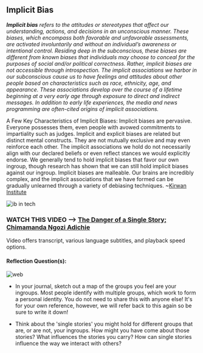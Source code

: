 ## Implicit Bias

*__Implicit bias__ refers to the attitudes or stereotypes that affect our understanding, actions, and decisions in an unconscious manner. These biases, which encompass both favorable and unfavorable assessments, are activated involuntarily and without an individual’s awareness or intentional control. Residing deep in the subconscious, these biases are different from known biases that individuals may choose to conceal for the purposes of social and/or political correctness. Rather, implicit biases are not accessible through introspection. The implicit associations we harbor in our subconscious cause us to have feelings and attitudes about other people based on characteristics such as race, ethnicity, age, and appearance. These associations develop over the course of a lifetime beginning at a very early age through exposure to direct and indirect messages. In addition to early life experiences, the media and news programming are often-cited origins of implicit associations.*

A Few Key Characteristics of Implicit Biases: Implicit biases are pervasive.  Everyone possesses them, even people with avowed commitments to impartiality such as judges. Implicit and explicit biases are related but distinct mental constructs. They are not mutually exclusive and may even reinforce each other. The implicit associations we hold do not necessarily align with our declared beliefs or even reflect stances we would explicitly endorse. We generally tend to hold implicit biases that favor our own ingroup, though research has shown that we can still hold implicit biases against our ingroup. Implicit biases are malleable. Our brains are incredibly complex, and the implicit associations that we have formed can be gradually unlearned through a variety of debiasing techniques. ~[Kirwan Institute](http://kirwaninstitute.osu.edu/research/understanding-implicit-bias/)

![ib in tech](http://icblog.firstreference.com/wp-content/uploads//i-am-afraid-you-did-not-get-job-300x262.jpg)

### WATCH THIS VIDEO --> [The Danger of a Single Story; Chimamanda Ngozi Adichie](https://www.ted.com/talks/chimamanda_adichie_the_danger_of_a_single_story)  
Video offers transcript, various language subtitles, and playback speed options.

#### Reflection Question(s):
![web](https://sbt.blob.core.windows.net/site-images/site-pages/storyboard-creator/layouts/spider/spider_10.png)

* In your journal, sketch out a map of the groups you feel are your ingroups. Most people identify with multiple groups, which work to form a personal identity. You do not need to share this with anyone else! It's for your own reference, however, we will refer back to this again so be sure to write it down!

* Think about the 'single stories' you might hold for different groups that are, or are not, your ingroups. How might you have come about those stories? What influences the stories you carry? How can single stories influence the way we interact with others?
